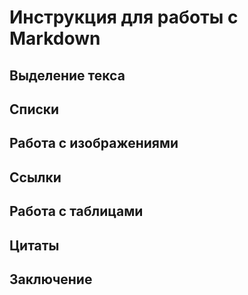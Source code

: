 # Инструкция для работы с Markdown
## Выделение текса
## Cписки
## Работа с изображениями
## Ссылки
## Работа с таблицами
## Цитаты
## Заключение